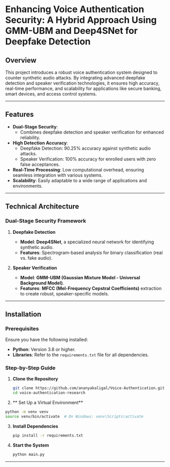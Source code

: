 # Enhancing Voice Authentication Security: A Hybrid Approach Using GMM-UBM and Deep4SNet for Deepfake Detection

## Overview  
This project introduces a robust voice authentication system designed to counter synthetic audio attacks. By integrating advanced deepfake detection and speaker verification technologies, it ensures high accuracy, real-time performance, and scalability for applications like secure banking, smart devices, and access control systems.  

---

## Features  
- **Dual-Stage Security**:  
  - Combines deepfake detection and speaker verification for enhanced reliability.  
- **High Detection Accuracy**:  
  - Deepfake Detection: 90.25% accuracy against synthetic audio attacks.  
  - Speaker Verification: 100% accuracy for enrolled users with zero false acceptances.  
- **Real-Time Processing**: Low computational overhead, ensuring seamless integration with various systems.  
- **Scalability**: Easily adaptable to a wide range of applications and environments.  

---

## Technical Architecture  

### Dual-Stage Security Framework  
1. **Deepfake Detection**  
   - **Model**: **Deep4SNet**, a specialized neural network for identifying synthetic audio.  
   - **Features**: Spectrogram-based analysis for binary classification (real vs. fake audio).  

2. **Speaker Verification**  
   - **Model**: **GMM-UBM (Gaussian Mixture Model - Universal Background Model)**.  
   - **Features**: **MFCC (Mel-Frequency Cepstral Coefficients)** extraction to create robust, speaker-specific models.  

---

## Installation  

### Prerequisites  
Ensure you have the following installed:  
- **Python**: Version 3.8 or higher.  
- **Libraries**: Refer to the `requirements.txt` file for all dependencies.  

### Step-by-Step Guide  

1. **Clone the Repository**   
   ```bash
   git clone https://github.com/ananyakaligal/Voice-Authentication.git
   cd voice-authentication-research
   ```
   

2. ** Set Up a Virtual Environment**
  ```bash
  python -m venv venv  
  source venv/bin/activate  # On Windows: venv\Scripts\activate
  ```


3. **Install Dependencies**  
   ```bash
   pip install -r requirements.txt
   ```

4. **Start the System**  
   ```bash
   python main.py
   ```

---




